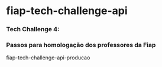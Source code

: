 # fiap-tech-challenge-api

### Tech Challenge 4:
### Passos para homologação dos professores da Fiap

fiap-tech-challenge-api-producao